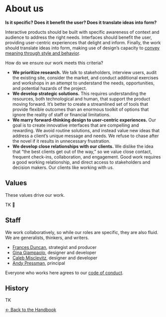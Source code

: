 # About us

**Is it specific? Does it benefit the user? Does it translate ideas into form?**

Interactive products should be built with specific awareness of context and audience to address the right needs. Interfaces should benefit the user, providing user-centric experiences that delight and inform. Finally, the work should translate ideas into form, making use of design’s capacity to [convey meaning through style and behavior](https://vimeo.com/182326074).

How do we ensure our work meets this criteria?

- **We prioritize research.** We talk to stakeholders, interview users, audit the existing site, consider the market, and conduct additional exercises and workshops in an attempt to understand the needs, opportunities, and potential hazards of the project.
- **We develop strategic solutions.** This requires understanding the resources, both technological and human, that support the product moving forward. It’s better to create a streamlined set of tools that provide flexible outcomes than an enormous toolkit of options that ignore the reality of staff or financial limitations.
- **We marry forward-thinking design to user-centric experiences.** Our goal is to create innovative interfaces that are compelling and rewarding. We avoid routine solutions, and instead value new ideas that address a client’s unique message and needs. We refuse to chase after the novel if it results in unnecessary frustration.
- **We develop close relationships with our clients.** We dislike the idea that “the best clients get out of the way,” so we value close contact, frequent check-ins, collaboration, and engagement. Good work requires a good working relationship, and direct access to stakeholders and decision makers. Our clients like working with us.

## Values

These values drive our work.

TK 😬 


## Staff

We work collaboratively, so while our roles are specific, they are also fluid. We are generalists, thinkers, and writers. 

- [Frances Duncan](mailto:frances@rumo.rs), strategist and producer
- [Gina Giampaolo](mailto:gina@rumo.rs), designer and developer
- [Caleb Misclevitz](mailto:caleb@rumo.rs), designer and developer
- [Andy Pressman](mailto:andy@rumo.rs), principal

Everyone who works here agrees to our [code of conduct](code-of-conduct.md).


## History

TK


[← Back to the Handbook](../README.md)
